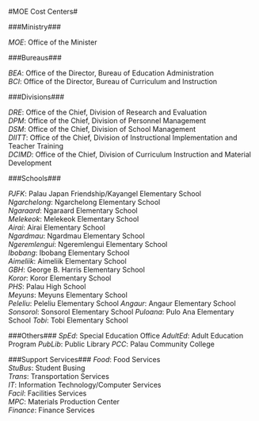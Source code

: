 #MOE Cost Centers#

###Ministry###

*MOE*: Office of the Minister

###Bureaus###

*BEA*: Office of the Director, Bureau of Education Administration  
*BCI*: Office of the Director, Bureau of Curriculum and Instruction  

###Divisions###

*DRE*: Office of the Chief, Division of Research and Evaluation  
*DPM*: Office of the Chief, Division of Personnel Management  
*DSM*: Office of the Chief, Division of School Management  
*DIITT*: Office of the Chief, Division of Instructional Implementation and Teacher Training  
*DCIMD*: Office of the Chief, Division of Curriculum Instruction and Material Development  

###Schools###

*PJFK*: Palau Japan Friendship/Kayangel Elementary School  
*Ngarchelong*: Ngarchelong Elementary School  
*Ngaraard*: Ngaraard Elementary School  
*Melekeok*: Melekeok Elementary School  
*Airai*: Airai Elementary School  
*Ngardmau*: Ngardmau Elementary School  
*Ngeremlengui*: Ngeremlengui Elementary School  
*Ibobang*: Ibobang Elementary School  
*Aimeliik*: Aimeliik Elementary School  
*GBH*: George B. Harris Elementary School  
*Koror*: Koror Elementary School  
*PHS*: Palau High School  
*Meyuns*: Meyuns Elementary School  
*Peleliu*: Peleliu Elementary School
*Angaur*: Angaur Elementary School
*Sonsorol*: Sonsorol Elementary School
*Puloana*: Pulo Ana Elementary School
*Tobi*: Tobi Elementary School

###Others###
*SpEd*: Special Education Office
*AdultEd*: Adult Education Program
*PubLib*: Public Library
*PCC*: Palau Community College

###Support Services###
*Food*: Food Services  
*StuBus*: Student Busing  
*Trans*: Transportation Services  
*IT*: Information Technology/Computer Services  
*Facil*: Facilities Services  
*MPC*: Materials Production Center  
*Finance*: Finance Services  
